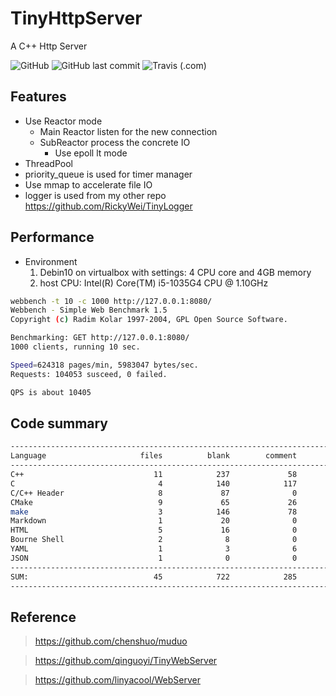 # TinyHttpServer

A C++ Http Server

![GitHub](https://img.shields.io/github/license/RickyWei/TinyHttpServer)
![GitHub last commit](https://img.shields.io/github/last-commit/RickyWei/TinyHttpServer)
![Travis (.com)](https://img.shields.io/travis/com/RickyWei/TinyHttpServer)

## Features

- Use Reactor mode
  - Main Reactor listen for the new connection
  - SubReactor process the concrete IO
    - Use epoll lt mode
- ThreadPool
- priority_queue is used for timer manager
- Use mmap to accelerate file IO
- logger is used from my other repo <https://github.com/RickyWei/TinyLogger>

## Performance

- Environment
  1. Debin10 on virtualbox with settings: 4 CPU core and 4GB memory
  2. host CPU: Intel(R) Core(TM) i5-1035G4 CPU @ 1.10GHz

```bash
webbench -t 10 -c 1000 http://127.0.0.1:8080/
Webbench - Simple Web Benchmark 1.5
Copyright (c) Radim Kolar 1997-2004, GPL Open Source Software.

Benchmarking: GET http://127.0.0.1:8080/
1000 clients, running 10 sec.

Speed=624318 pages/min, 5983047 bytes/sec.
Requests: 104053 susceed, 0 failed.

QPS is about 10405
```

## Code summary

```bash
-------------------------------------------------------------------------------
Language                     files          blank        comment           code
-------------------------------------------------------------------------------
C++                             11            237             58           1729
C                                4            140            117            910
C/C++ Header                     8             87              0            323
CMake                            9             65             26            323
make                             3            146             78            298
Markdown                         1             20              0             54
HTML                             5             16              0             53
Bourne Shell                     2              8              0             21
YAML                             1              3              6              5
JSON                             1              0              0              3
-------------------------------------------------------------------------------
SUM:                            45            722            285           3719
-------------------------------------------------------------------------------
```

## Reference

> <https://github.com/chenshuo/muduo>

> <https://github.com/qinguoyi/TinyWebServer>

> <https://github.com/linyacool/WebServer>